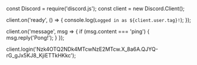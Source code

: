 const Discord = require('discord.js');
const client = new Discord.Client();

client.on('ready', () => {
  console.log(`Logged in as ${client.user.tag}!`);
});

client.on('message', msg => {
  if (msg.content === 'ping') {
    msg.reply('Pong!');
  }
});

client.login('Nzk4OTQ2NDk4MTcwNzE2MTcw.X_8a6A.QJYQ-rG_gJx5KJ8_KjiETTkHKkc');
